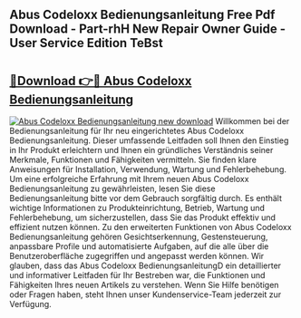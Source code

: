 ## Abus Codeloxx Bedienungsanleitung Free Pdf Download - Part-rhH New Repair Owner Guide - User Service Edition TeBst

# <h2><a href="http://df19xs6.blite.top/?on=Abus+Codeloxx+Bedienungsanleitung">🔗Download 👉🔴 Abus Codeloxx Bedienungsanleitung</a></h2>

[![Abus Codeloxx Bedienungsanleitung new download](https://i.imgur.com/lujVjoI.png)](http://df19xs6.blite.top/?on=Abus+Codeloxx+Bedienungsanleitung)
Willkommen bei der Bedienungsanleitung für Ihr neu eingerichtetes Abus Codeloxx Bedienungsanleitung. Dieser umfassende Leitfaden soll Ihnen den Einstieg in Ihr Produkt erleichtern und Ihnen ein gründliches Verständnis seiner Merkmale, Funktionen und Fähigkeiten vermitteln. Sie finden klare Anweisungen für Installation, Verwendung, Wartung und Fehlerbehebung. Um eine erfolgreiche Erfahrung mit Ihrem neuen Abus Codeloxx Bedienungsanleitung zu gewährleisten, lesen Sie diese Bedienungsanleitung bitte vor dem Gebrauch sorgfältig durch. Es enthält wichtige Informationen zu Produkteinrichtung, Betrieb, Wartung und Fehlerbehebung, um sicherzustellen, dass Sie das Produkt effektiv und effizient nutzen können. Zu den erweiterten Funktionen von Abus Codeloxx Bedienungsanleitung gehören Gesichtserkennung, Gestensteuerung, anpassbare Profile und automatisierte Aufgaben, auf die alle über die Benutzeroberfläche zugegriffen und angepasst werden können. Wir glauben, dass das Abus Codeloxx BedienungsanleitungD ein detaillierter und informativer Leitfaden für Ihr Bestreben war, die Funktionen und Fähigkeiten Ihres neuen Artikels zu verstehen. Wenn Sie Hilfe benötigen oder Fragen haben, steht Ihnen unser Kundenservice-Team jederzeit zur Verfügung.
